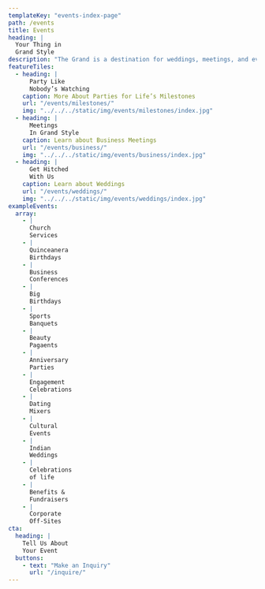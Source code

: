 ```yaml
---
templateKey: "events-index-page"
path: /events
title: Events
heading: |
  Your Thing in
  Grand Style
description: "The Grand is a destination for weddings, meetings, and events of all occasions."
featureTiles:
  - heading: |
      Party Like
      Nobody’s Watching
    caption: More About Parties for Life’s Milestones
    url: "/events/milestones/"
    img: "../../../static/img/events/milestones/index.jpg"
  - heading: |
      Meetings
      In Grand Style
    caption: Learn about Business Meetings
    url: "/events/business/"
    img: "../../../static/img/events/business/index.jpg"
  - heading: |
      Get Hitched
      With Us
    caption: Learn about Weddings
    url: "/events/weddings/"
    img: "../../../static/img/events/weddings/index.jpg"
exampleEvents:
  array:
    - |
      Church
      Services
    - |
      Quinceanera
      Birthdays
    - |
      Business
      Conferences
    - |
      Big
      Birthdays
    - |
      Sports
      Banquets
    - |
      Beauty
      Pagaents
    - |
      Anniversary
      Parties
    - |
      Engagement
      Celebrations
    - |
      Dating
      Mixers
    - |
      Cultural
      Events
    - |
      Indian
      Weddings
    - |
      Celebrations
      of life
    - |
      Benefits &
      Fundraisers
    - |
      Corporate
      Off-Sites
cta:
  heading: |
    Tell Us About
    Your Event
  buttons:
    - text: "Make an Inquiry"
      url: "/inquire/"
---
```

